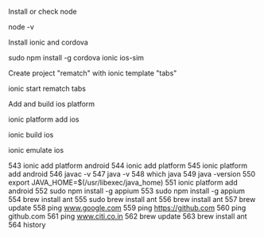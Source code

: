 Install or check node

node -v

Install ionic and cordova

sudo npm install -g cordova ionic ios-sim

 
Create project "rematch" with ionic template "tabs"

ionic start rematch tabs

Add and build ios platform 

ionic platform add ios

ionic build ios

ionic emulate ios



  543  ionic add platform android
  544  ionic add platform
  545  ionic platform add android
  546  javac -v
  547  java -v
  548  which java
  549  java -version
  550  export JAVA_HOME=$(/usr/libexec/java_home) 
  551  ionic platform add android
  552  sudo npm install -g appium
  553  sudo npm install -g appium
  554  brew install ant
  555  sudo brew install ant
  556  brew install ant
  557  brew update
  558  ping www.google.com
  559  ping https://github.com
  560  ping github.com
  561  ping www.citi.co.in
  562  brew update
  563  brew install ant
  564  history
